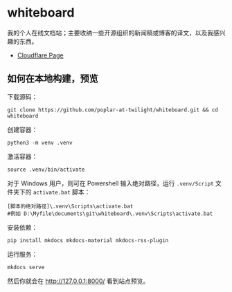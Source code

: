 # whiteboard

我的个人在线文档站；主要收纳一些开源组织的新闻稿或博客的译文，以及我感兴趣的东西。

- [Cloudflare Page](https://whiteboard-ui8.pages.dev/)

## 如何在本地构建，预览

下载源码：

```
git clone https://github.com/poplar-at-twilight/whiteboard.git && cd whiteboard
```

创建容器：

```
python3 -m venv .venv
```

激活容器：

```
source .venv/bin/activate
```

对于 Windows 用户，则可在 Powershell 输入绝对路径，运行 `.venv/Script` 文件夹下的 `activate.bat` 脚本：

```shell
[脚本的绝对路径]\.venv\Scripts\activate.bat
#例如 D:\Myfile\documents\git\whiteboard\.venv\Scripts\activate.bat
```

安装依赖：

```
pip install mkdocs mkdocs-material mkdocs-rss-plugin
```

运行服务：

```
mkdocs serve
```

然后你就会在 <http://127.0.0.1:8000/> 看到站点预览。
